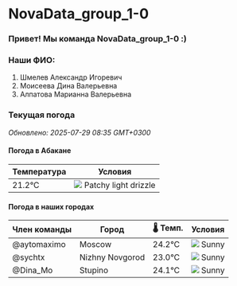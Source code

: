 # NovaData_group_1-0
### Привет! Мы команда NovaData_group_1-0 :)

### Наши ФИО:
1. Шмелев Александр Игоревич
2. Моисеева Дина Валерьевна
3. Алпатова Марианна Валерьевна

### Текущая погода
<!-- WEATHER:START -->
_Обновлено: 2025-07-29 08:35 GMT+0300_

#### Погода в Абакане

| Температура | Условия |
|-------------|----------|
| 21.2°C     | ![](https://cdn.weatherapi.com/weather/64x64/day/263.png) Patchy light drizzle |

#### Погода в наших городах

| Член команды  | Город               | 🌡️ Темп.  | Условия          |
|---------------|---------------------|-----------|--------------------|
| @aytomaximo    | Moscow              |   24.2°C | ![](https://cdn.weatherapi.com/weather/64x64/day/113.png) Sunny        |
| @sychtx        | Nizhny Novgorod     |   23.0°C | ![](https://cdn.weatherapi.com/weather/64x64/day/113.png) Sunny        |
| @Dina_Mo       | Stupino             |   24.1°C | ![](https://cdn.weatherapi.com/weather/64x64/day/113.png) Sunny        |

<!-- WEATHER:END -->
